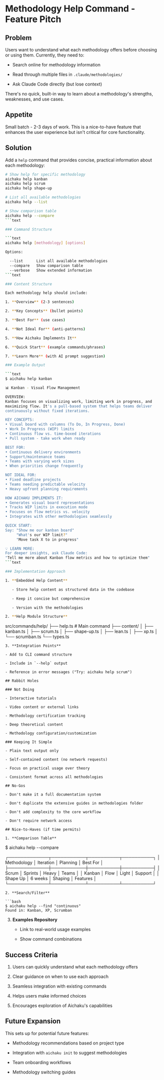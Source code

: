 # Methodology Help Command - Feature Pitch

## Problem

Users want to understand what each methodology offers before choosing or using
them. Currently, they need to:

- Search online for methodology information

- Read through multiple files in `.claude/methodologies/`

- Ask Claude Code directly (but lose context)

There's no quick, built-in way to learn about a methodology's strengths,
weaknesses, and use cases.

## Appetite

Small batch - 2-3 days of work. This is a nice-to-have feature that enhances the
user experience but isn't critical for core functionality.

## Solution

Add a `help` command that provides concise, practical information about each
methodology:

````bash
# Show help for specific methodology
aichaku help kanban
aichaku help scrum
aichaku help shape-up

# List all available methodologies
aichaku help --list

# Show comparison table
aichaku help --compare
```text

### Command Structure

```text
aichaku help [methodology] [options]

Options:

  --list      List all available methodologies
  --compare   Show comparison table
  --verbose   Show extended information
```text

### Content Structure

Each methodology help should include:

1. **Overview** (2-3 sentences)

2. **Key Concepts** (bullet points)

3. **Best For** (use cases)

4. **Not Ideal For** (anti-patterns)

5. **How Aichaku Implements It**

6. **Quick Start** (example commands/phrases)

7. **Learn More** (with AI prompt suggestion)

### Example Output

```text
$ aichaku help kanban

📊 Kanban - Visual Flow Management

OVERVIEW:
Kanban focuses on visualizing work, limiting work in progress, and
maximizing flow. It's a pull-based system that helps teams deliver
continuously without fixed iterations.

KEY CONCEPTS:
• Visual board with columns (To Do, In Progress, Done)
• Work In Progress (WIP) limits
• Continuous flow vs. time-boxed iterations
• Pull system - take work when ready

BEST FOR:
• Continuous delivery environments
• Support/maintenance teams
• Teams with varying work sizes
• When priorities change frequently

NOT IDEAL FOR:
• Fixed deadline projects
• Teams needing predictable velocity
• Heavy upfront planning requirements

HOW AICHAKU IMPLEMENTS IT:
• Generates visual board representations
• Tracks WIP limits in execution mode
• Focuses on flow metrics vs. velocity
• Integrates with other methodologies seamlessly

QUICK START:
Say: "Show me our kanban board"
     "What's our WIP limit?"
     "Move task X to in progress"

💡 LEARN MORE:
For deeper insights, ask Claude Code:
"Tell me more about Kanban flow metrics and how to optimize them"
```text

### Implementation Approach

1. **Embedded Help Content**

   - Store help content as structured data in the codebase

   - Keep it concise but comprehensive

   - Version with the methodologies

2. **Help Module Structure**
````

src/commands/help/ ├── help.ts # Main command ├── content/ │ ├── kanban.ts │ ├──
scrum.ts │ ├── shape-up.ts │ ├── lean.ts │ ├── xp.ts │ └── scrumban.ts └──
types.ts

```text
3. **Integration Points**

- Add to CLI command structure

- Include in `--help` output

- Reference in error messages ("Try: aichaku help scrum")

## Rabbit Holes

### Not Doing

- Interactive tutorials

- Video content or external links

- Methodology certification tracking

- Deep theoretical content

- Methodology configuration/customization

### Keeping It Simple

- Plain text output only

- Self-contained content (no network requests)

- Focus on practical usage over theory

- Consistent format across all methodologies

## No-Gos

- Don't make it a full documentation system

- Don't duplicate the extensive guides in methodologies folder

- Don't add complexity to the core workflow

- Don't require network access

## Nice-to-Haves (if time permits)

1. **Comparison Table**
```

$ aichaku help --compare

┌─────────────┬───────────┬──────────┬──────────┐ │ Methodology │ Iteration │
Planning │ Best For │ ├─────────────┼───────────┼──────────┼──────────┤ │ Scrum
│ Sprints │ Heavy │ Teams │ │ Kanban │ Flow │ Light │ Support │ │ Shape Up │ 6
weeks │ Shaping │ Features │ └─────────────┴───────────┴──────────┴──────────┘

````text
2. **Search/Filter**

```bash
$ aichaku help --find "continuous"
Found in: Kanban, XP, Scrumban
````

3. **Examples Repository**

   - Link to real-world usage examples

   - Show command combinations

## Success Criteria

1. Users can quickly understand what each methodology offers

2. Clear guidance on when to use each approach

3. Seamless integration with existing commands

4. Helps users make informed choices

5. Encourages exploration of Aichaku's capabilities

## Future Expansion

This sets up for potential future features:

- Methodology recommendations based on project type

- Integration with `aichaku init` to suggest methodologies

- Team onboarding workflows

- Methodology switching guides
